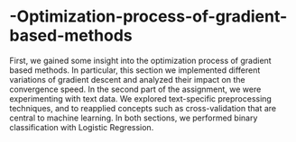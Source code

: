 # -Optimization-process-of-gradient-based-methods
First, we gained some insight into the optimization process of gradient based methods. In particular, this section we implemented different variations of gradient descent and analyzed their impact on the convergence speed. In the second part of the assignment, we were experimenting with text data. We explored text-specific preprocessing techniques, and to reapplied concepts such as cross-validation that are central to machine learning. In both sections, we performed binary classification with Logistic Regression.

